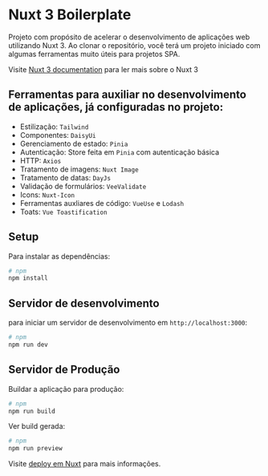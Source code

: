 # Nuxt 3 Boilerplate

Projeto com propósito de acelerar o desenvolvimento de aplicações web utilizando Nuxt 3. Ao clonar o repositório, você terá um projeto iniciado com algumas ferramentas muito úteis para projetos SPA.

Visite [Nuxt 3 documentation](https://nuxt.com/docs/getting-started/introduction) para ler mais sobre o Nuxt 3

## Ferramentas para auxiliar no desenvolvimento de aplicações, já configuradas no projeto: 
- Estilização: `Tailwind`
- Componentes: `DaisyUi`
- Gerenciamento de estado: `Pinia`
- Autenticação: Store feita em `Pinia` com autenticação básica
- HTTP: `Axios`
- Tratamento de imagens: `Nuxt Image`
- Tratamento de datas: `DayJs`
- Validação de formulários: `VeeValidate`
- Icons: `Nuxt-Icon`
- Ferramentas auxliares de código: `VueUse` e `Lodash`
- Toats: `Vue Toastification`

## Setup

Para instalar as dependências:

```bash
# npm
npm install
```

## Servidor de desenvolvimento

para iniciar um servidor de desenvolvimento em `http://localhost:3000`:

```bash
# npm
npm run dev
```

## Servidor de Produção

Buildar a aplicação para produção:

```bash
# npm
npm run build
```

Ver build gerada:

```bash
# npm
npm run preview
```

Visite [deploy em Nuxt](https://nuxt.com/docs/getting-started/deployment) para mais informações.
